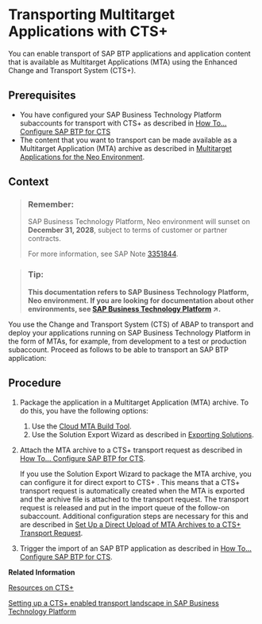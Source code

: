 <!-- loiof598f69a9be347029b7e5e7205fc7d1f -->

# Transporting Multitarget Applications with CTS+

You can enable transport of SAP BTP applications and application content that is available as Multitarget Applications \(MTA\) using the Enhanced Change and Transport System \(CTS+\).



## Prerequisites

-   You have configured your SAP Business Technology Platform subaccounts for transport with CTS+ as described in [How To... Configure SAP BTP for CTS](http://help.sap.com/disclaimer?site=http://go.sap.com/documents/2016/07/bc3e9124-7d7c-0010-82c7-eda71af511fa.html) 
-   The content that you want to transport can be made available as a Multitarget Application \(MTA\) archive as described in [Multitarget Applications for the Neo Environment](multitarget-applications-for-the-neo-environment-e1bb7eb.md).



## Context

> ### Remember:  
> SAP Business Technology Platform, Neo environment will sunset on **December 31, 2028**, subject to terms of customer or partner contracts.
> 
> For more information, see SAP Note [3351844](https://launchpad.support.sap.com/#/notes/3351844).

> ### Tip:  
> **This documentation refers to SAP Business Technology Platform, Neo environment. If you are looking for documentation about other environments, see [SAP Business Technology Platform](https://help.sap.com/viewer/65de2977205c403bbc107264b8eccf4b/Cloud/en-US/6a2c1ab5a31b4ed9a2ce17a5329e1dd8.html "SAP Business Technology Platform (SAP BTP) is an integrated offering comprised of four technology portfolios: database and data management, application development and integration, analytics, and intelligent technologies. The platform offers users the ability to turn data into business value, compose end-to-end business processes, and build and extend SAP applications quickly.") :arrow_upper_right:.**

You use the Change and Transport System \(CTS\) of ABAP to transport and deploy your applications running on SAP Business Technology Platform in the form of MTAs, for example, from development to a test or production subaccount. Proceed as follows to be able to transport an SAP BTP application:



<a name="loiof598f69a9be347029b7e5e7205fc7d1f__steps_m5c_grg_1y"/>

## Procedure

1.  Package the application in a Multitarget Application \(MTA\) archive. To do this, you have the following options:

    1.  Use the [Cloud MTA Build Tool](https://github.com/SAP/cloud-mta-build-tool).
    2.  Use the Solution Export Wizard as described in [Exporting Solutions](exporting-solutions-14a0ff1.md).

2.  Attach the MTA archive to a CTS+ transport request as described in [How To... Configure SAP BTP for CTS](http://help.sap.com/disclaimer?site=http://go.sap.com/documents/2016/07/bc3e9124-7d7c-0010-82c7-eda71af511fa.html).

    If you use the Solution Export Wizard to package the MTA archive, you can configure it for direct export to CTS+ . This means that a CTS+ transport request is automatically created when the MTA is exported and the archive file is attached to the transport request. The transport request is released and put in the import queue of the follow-on subaccount. Additional configuration steps are necessary for this and are described in [Set Up a Direct Upload of MTA Archives to a CTS+ Transport Request](set-up-a-direct-upload-of-mta-archives-to-a-cts-transport-request-37ceecb.md).

3.  Trigger the import of an SAP BTP application as described in [How To... Configure SAP BTP for CTS](http://help.sap.com/disclaimer?site=http://go.sap.com/documents/2016/07/bc3e9124-7d7c-0010-82c7-eda71af511fa.html).


**Related Information**  


[Resources on CTS+](https://wiki.scn.sap.com/wiki/pages/viewpage.action?pageId=448469096)

[Setting up a CTS+ enabled transport landscape in SAP Business Technology Platform](https://blogs.sap.com/2017/03/29/setting-up-a-cts-enabled-transport-landscape-in-sap-cloud-platform/)

